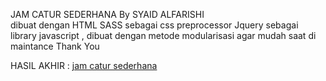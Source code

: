 JAM CATUR SEDERHANA By SYAID ALFARISHI  
dibuat dengan 
  HTML
  SASS sebagai css preprocessor
  Jquery sebagai library javascript , dibuat dengan metode modularisasi agar mudah saat di maintance
Thank You

  HASIL AKHIR : <a href="sydalfhi.github.io/jam_catur_sederhana/">jam catur sederhana</a>
